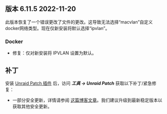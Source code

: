 ## 版本 6.11.5 2022-11-20

此版本恢复了一个错误更改了文件的更改。这导致无法选择“macvlan”自定义docker网络类型。现在仅新安装将默认选择“ipvlan”。

### Docker

- 修复：仅对新安装将 IPVLAN 设置为默认。

## 补丁

安装 [Unraid Patch 插件](https://forums.unraid.net/topic/185560-unraid-patch-plugin/) 后，访问 ***工具 → Unraid Patch*** 获取以下补丁/紧急修复：

- 一部分安全更新，详情请参阅 [这篇博客文章](https://unraid.net/blog/cvd)。我们建议升级到最新稳定版本以获取其他安全更新。
